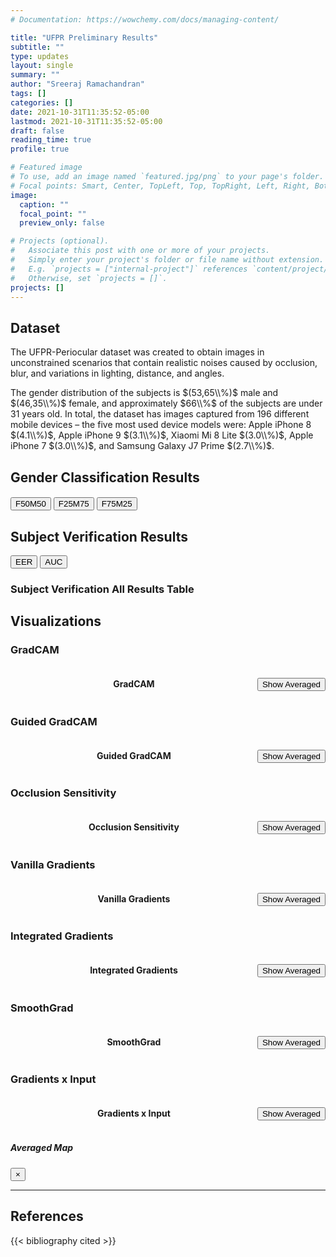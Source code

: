 ```yaml
---
# Documentation: https://wowchemy.com/docs/managing-content/

title: "UFPR Preliminary Results"
subtitle: ""
type: updates
layout: single
summary: ""
author: "Sreeraj Ramachandran"
tags: []
categories: []  
date: 2021-10-31T11:35:52-05:00
lastmod: 2021-10-31T11:35:52-05:00
draft: false
reading_time: true
profile: true

# Featured image
# To use, add an image named `featured.jpg/png` to your page's folder.
# Focal points: Smart, Center, TopLeft, Top, TopRight, Left, Right, BottomLeft, Bottom, BottomRight.
image:
  caption: ""
  focal_point: ""
  preview_only: false

# Projects (optional).
#   Associate this post with one or more of your projects.
#   Simply enter your project's folder or file name without extension.
#   E.g. `projects = ["internal-project"]` references `content/project/deep-learning/index.md`.
#   Otherwise, set `projects = []`.
projects: []
---
```


## Dataset
The UFPR-Periocular dataset was created to obtain images in unconstrained scenarios that contain realistic noises caused by occlusion, blur, and variations in lighting, distance, and
angles. 

The gender distribution of the subjects is $(53,65\\%)$ male and
$(46,35\\%)$ female, and approximately $66\\%$ of the subjects are
under $31$ years old. In total, the dataset has images captured
from $196$ different mobile devices – the five most used device
models were: Apple iPhone 8 $(4.1\\%)$, Apple iPhone 9 $(3.1\\%)$,
Xiaomi Mi 8 Lite $(3.0\\%)$, Apple iPhone 7 $(3.0\\%)$, and Samsung
Galaxy J7 Prime $(2.7\\%)$.


## Gender Classification Results
<h4 id='cm_title' style="text-align:center"></h4>
<div class='cm_container'>
  <div id="cm_btns_model" class="btn-group-vertical cm_btns_model"></div>
  <div class="cm">
    <div id="cm_btns_tm" class="btn-group cm_btns_tm">
      <input id="cm_btns_tm_5050" type="button" value="F50M50" class="btn btn-light active"></input>
      <input id="cm_btns_tm_2575" type="button" value="F25M75" class="btn btn-light"></input>
      <input id="cm_btns_tm_7525" type="button" value="F75M25" class="btn btn-light"></input>
    </div>
    <div id='cm'></div>
  </div>
</div>

<div class="cm_container">
  <div id="gc_btns_model" class="btn-group-vertical cm_btns_model"></div>
  
  <div class="cm">
    <div id="gc_acc"></div>
  </div>
  
</div>

## Subject Verification Results
<div class="cm_container">
  <div id="tb_btns_model" class="btn-group-vertical cm_btns_model"></div>
  
  <div class="cm">
    <div id="sv_eer"></div>
  </div>
  
</div>
<div id="tb_btns_tm" class="btn-group cm_btns_tm cm_container">
    <input id="tb_btns_eer" type="button" value="EER" class="btn btn-light active"></input>
    <input id="tb_btns_auc" type="button" value="AUC" class="btn btn-light"></input>
</div>

### Subject Verification All Results Table
<div id="sv_table" class="cm_container"></div>

## Visualizations
### GradCAM
<div class="gallery_container">
  <div style="display:flex;align-items:baseline">
    <h4 style="text-align:center;width:100%">GradCAM</h4>
    <input id="viz_gradcam_avgbtn" type="button" value="Show Averaged" class="btn btn-info" data-toggle="modal" data-target=".bd-example-modal-xl"></input>
  </div>

  <div class="viz_container">
    <div id="viz_gradcam_models" class="viz_btns btn-group-vertical"></div>
    <div id="viz_gradcam" class="gallery"></div>
    <div id="viz_gradcam_class" class="viz_btns btn-group-vertical viz_class"></div>
  </div>
  <div id="viz_gradcam_opts" class="viz_opts btn-group"></div>
</div>


### Guided GradCAM
<div class="gallery_container">
  <div style="display:flex;align-items:baseline">
    <h4 style="text-align:center;width:100%">Guided GradCAM</h4>
    <input id="viz_guided_gradcam_avgbtn" type="button" value="Show Averaged" class="btn btn-info" data-toggle="modal" data-target=".bd-example-modal-xl"></input>
  </div>
  <div class="viz_container">
    <div id="viz_guided_gradcam_models" class="viz_btns btn-group-vertical"></div>
    <div id="viz_guided_gradcam" class="gallery"></div>
    <div id="viz_guided_gradcam_class" class="viz_btns btn-group-vertical viz_class"></div>
  </div>
  <div id="viz_guided_gradcam_opts" class="viz_opts btn-group"></div>
</div>

### Occlusion Sensitivity
<div class="gallery_container">
  <div style="display:flex;align-items:baseline">
    <h4 style="text-align:center;width:100%">Occlusion Sensitivity</h4>
    <input id="viz_occlusion_sensitivity_avgbtn" type="button" value="Show Averaged" class="btn btn-info" data-toggle="modal" data-target=".bd-example-modal-xl"></input>
  </div>
  <div class="viz_container">
    <div id="viz_occlusion_sensitivity_models" class="viz_btns btn-group-vertical"></div>
    <div id="viz_occlusion_sensitivity" class="gallery"></div>
    <div id="viz_occlusion_sensitivity_class" class="viz_btns btn-group-vertical viz_class"></div>
  </div>
  <div id="viz_occlusion_sensitivity_opts" class="viz_opts btn-group"></div>
</div>

### Vanilla Gradients
<div class="gallery_container">
  <div style="display:flex;align-items:baseline">
    <h4 style="text-align:center;width:100%">Vanilla Gradients</h4>
    <input id="viz_vanilla_gradients_avgbtn" type="button" value="Show Averaged" class="btn btn-info" data-toggle="modal" data-target=".bd-example-modal-xl"></input>
  </div>
  <div class="viz_container">
    <div id="viz_vanilla_gradients_models" class="viz_btns btn-group-vertical"></div>
    <div id="viz_vanilla_gradients" class="gallery"></div>
    <div id="viz_vanilla_gradients_class" class="viz_btns btn-group-vertical viz_class"></div>
  </div>
  <div id="viz_vanilla_gradients_opts" class="viz_opts btn-group"></div>
</div>

### Integrated Gradients
<div class="gallery_container">
  <div style="display:flex;align-items:baseline">
    <h4 style="text-align:center;width:100%">Integrated Gradients</h4>
    <input id="viz_integrated_gradients_avgbtn" type="button" value="Show Averaged" class="btn btn-info" data-toggle="modal" data-target=".bd-example-modal-xl"></input>
  </div>
  <div class="viz_container">
    <div id="viz_integrated_gradients_models" class="viz_btns btn-group-vertical"></div>
    <div id="viz_integrated_gradients" class="gallery"></div>
    <div id="viz_integrated_gradients_class" class="viz_btns btn-group-vertical viz_class"></div>
  </div>
  <div id="viz_integrated_gradients_opts" class="viz_opts btn-group"></div>
</div>

### SmoothGrad
<div class="gallery_container">
  <div style="display:flex;align-items:baseline">
    <h4 style="text-align:center;width:100%">SmoothGrad</h4>
    <input id="viz_smoothgrad_avgbtn" type="button" value="Show Averaged" class="btn btn-info" data-toggle="modal" data-target=".bd-example-modal-xl"></input>
  </div>
  <div class="viz_container">
    <div id="viz_smoothgrad_models" class="viz_btns btn-group-vertical"></div>
    <div id="viz_smoothgrad" class="gallery"></div>
    <div id="viz_smoothgrad_class" class="viz_btns btn-group-vertical viz_class"></div>
  </div>
  <div id="viz_smoothgrad_opts" class="viz_opts btn-group"></div>
</div>

### Gradients x Input
<div class="gallery_container">
  <div style="display:flex;align-items:baseline">
    <h4 style="text-align:center;width:100%">Gradients x Input</h4>
    <input id="viz_gradients_input_avgbtn" type="button" value="Show Averaged" class="btn btn-info" data-toggle="modal" data-target=".bd-example-modal-xl"></input>
  </div>
  <div class="viz_container">
    <div id="viz_gradients_input_models" class="viz_btns btn-group-vertical"></div>
    <div id="viz_gradients_input" class="gallery"></div>
    <div id="viz_gradients_input_class" class="viz_btns btn-group-vertical viz_class"></div>
  </div>
  <div id="viz_gradients_input_opts" class="viz_opts btn-group"></div>
</div>


<div class="modal fade bd-example-modal-xl" tabindex="-1" role="dialog" aria-labelledby="myExtraLargeModalLabel" aria-hidden="true">
  <div class="modal-dialog modal-lg">
    <div class="modal-content">
      <div class="modal-header">
        <h5 class="modal-title">Averaged Map</h5>
        <button type="button" class="close" data-dismiss="modal" aria-label="Close">
          <span aria-hidden="true">&times;</span>
        </button>
      </div>
      <img id="viz_avg_modal" src="">
    </div>
  </div>
</div>


---

## References

{{< bibliography cited >}}

<script type="module" src="ufpr.js"></script>